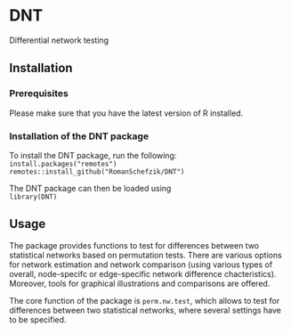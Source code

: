 # DNT

Differential network testing

## Installation

### Prerequisites

Please make sure that you have the latest version of R installed.  

### Installation of the DNT package

To install the DNT package, run the following:  
`install.packages("remotes")`  
`remotes::install_github("RomanSchefzik/DNT")` 

The DNT package can then be loaded using  
`library(DNT)`

## Usage

The package provides functions to test for differences between two statistical networks based on permutation tests. There are various options for network estimation and network comparison (using various types of overall, node-specifc or edge-specific network difference chacteristics). Moreover, tools for graphical illustrations and comparisons are offered.

The core function of the package is `perm.nw.test`, which allows to test for differences between two statistical networks, where several settings have to be specified. 
